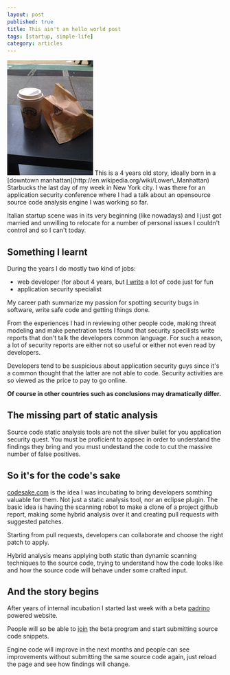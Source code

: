 ```yaml
---
layout: post
published: true
title: This ain't an hello world post
tags: [startup, simple-life]
category: articles
---
```


<img src="/images/ny.jpg" class="left img-polaroid"/>
This is a 4 years old story, ideally born in a [downtown
manhattan](http://en.wikipedia.org/wiki/Lower\_Manhattan) 
Starbucks the last day of my week in New York city.
I was there for an application security conference where I had a talk about an
opensource source code analysis engine I was working so far.

Italian startup scene was in its very beginning (like nowadays) and I just got
married and unwilling to relocate for a number of personal issues I couldn't
control and so I can't today.

## Something I learnt

During the years I do mostly two kind of jobs:

* web developer (for about 4 years, but [I write](https://github.com/thesp0nge)
  a lot of code just for fun
* application security specialist

My career path summarize my passion for spotting security bugs in software,
write safe code and getting things done.

From the experiences I had in reviewing other people code, making threat
modeling and make penetration tests I found that security specilists write
reports that don't talk the developers common language. For such a reason, a
lot of security reports are either not so useful or either not even read by
developers.

Developers tend to be suspicious about application security guys since it's a
common thought that the latter are not able to code. Security activities are so
viewed as the price to pay to go online.

**Of course in other countries such as conclusions may dramatically differ.**

## The missing part of static analysis

Source code static analysis tools are not the silver bullet for you application
security quest. You must be proficient to appsec in order to understand the
findings they bring and you must undestand the code to cut the massive number
of false positives.

## So it's for the code's sake

[codesake.com](http://codesake.com) is the idea I was incubating to bring
developers somthing valuable for them. Not just a static analysis tool, nor an
eclipse plugin. The basic idea is having the scanning robot to make a clone of
a project github report, making some hybrid analysis over it and creating pull
requests with suggested patches.

Starting from pull requests, developers can collaborate and choose the right
patch to apply.

Hybrid analysis means applying both static than dynamic scanning techniques to
the source code, trying to understand how the code looks like and how the
source code will behave under some crafted input. 

## And the story begins

After years of internal incubation I started last week with a beta
[padrino](http://www.padrinorb.com) powered website. 

People will so be able to [join](http://codesake.com) the beta program and
start submitting source code snippets. 

Engine code will improve in the next months and people can see improvements
without submitting the same source code again, just reload the page and see how
findings will change.

